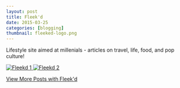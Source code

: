 ```yaml
---
layout: post
title: Fleek'd
date: 2015-03-25
categories: [blogging]
thumbnail: fleeked-logo.png
---
```

<p>Lifestyle site aimed at millenials - articles on travel, life, food, and pop culture!</p>

<a class="zoom" rel="gallery" href="{{ site.url }}/images/fleedk'dblog.jpg">
  <img alt="Fleekd 1" src="{{ site.url }}/images/fleek'dblog.jpg"/>
</a>

<a class="zoom" rel="gallery" href="{{ site.url }}/images/fleedk'dblog.jpg">
  <img alt="Fleekd 2" src="{{ site.url }}/images/fleek'd-cleaneat.jpg"/>
</a>

<p><a href="http://fleekd.com/author/taylor-marsden/">View More Posts with Fleek'd</a></p>